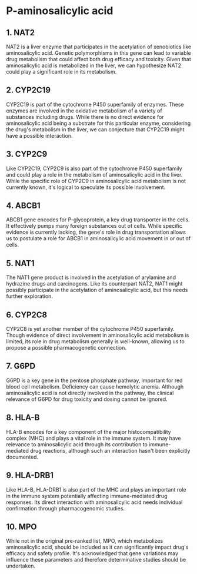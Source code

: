 # P-aminosalicylic acid
## 1. NAT2
NAT2 is a liver enzyme that participates in the acetylation of xenobiotics like aminosalicylic acid. Genetic polymorphisms in this gene can lead to variable drug metabolism that could affect both drug efficacy and toxicity. Given that aminosalicylic acid is metabolized in the liver, we can hypothesize NAT2 could play a significant role in its metabolism.
## 2. CYP2C19
CYP2C19 is part of the cytochrome P450 superfamily of enzymes. These enzymes are involved in the oxidative metabolism of a variety of substances including drugs. While there is no direct evidence for aminosalicylic acid being a substrate for this particular enzyme, considering the drug's metabolism in the liver, we can conjecture that CYP2C19 might have a possible interaction.
## 3. CYP2C9
Like CYP2C19, CYP2C9 is also part of the cytochrome P450 superfamily and could play a role in the metabolism of aminosalicylic acid in the liver. While the specific role of CYP2C9 in aminosalicylic acid metabolism is not currently known, it's logical to speculate its possible involvement.
## 4. ABCB1
ABCB1 gene encodes for P-glycoprotein, a key drug transporter in the cells. It effectively pumps many foreign substances out of cells. While specific evidence is currently lacking, the gene's role in drug transportation allows us to postulate a role for ABCB1 in aminosalicylic acid movement in or out of cells.
## 5. NAT1
The NAT1 gene product is involved in the acetylation of arylamine and hydrazine drugs and carcinogens. Like its counterpart NAT2, NAT1 might possibly participate in the acetylation of aminosalicylic acid, but this needs further exploration.
## 6. CYP2C8
CYP2C8 is yet another member of the cytochrome P450 superfamily. Though evidence of direct involvement in aminosalicylic acid metabolism is limited, its role in drug metabolism generally is well-known, allowing us to propose a possible pharmacogenetic connection.
## 7. G6PD
G6PD is a key gene in the pentose phosphate pathway, important for red blood cell metabolism. Deficiency can cause hemolytic anemia. Although aminosalicylic acid is not directly involved in the pathway, the clinical relevance of G6PD for drug toxicity and dosing cannot be ignored.
## 8. HLA-B
HLA-B encodes for a key component of the major histocompatibility complex (MHC) and plays a vital role in the immune system. It may have relevance to aminosalicylic acid through its contribution to immune-mediated drug reactions, although such an interaction hasn't been explicitly documented.
## 9. HLA-DRB1
Like HLA-B, HLA-DRB1 is also part of the MHC and plays an important role in the immune system potentially affecting immune-mediated drug responses. Its direct interaction with aminosalicylic acid needs individual confirmation through pharmacogenomic studies.
## 10. MPO
While not in the original pre-ranked list, MPO, which metabolizes aminosalicylic acid, should be included as it can significantly impact drug's efficacy and safety profile. It's acknowledged that gene variations may influence these parameters and therefore determinative studies should be undertaken.
